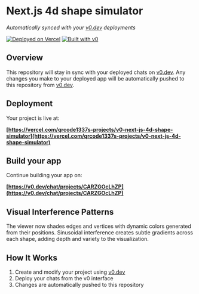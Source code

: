 # Next.js 4d shape simulator

*Automatically synced with your [v0.dev](https://v0.dev) deployments*

[![Deployed on Vercel](https://img.shields.io/badge/Deployed%20on-Vercel-black?style=for-the-badge&logo=vercel)](https://vercel.com/qrcode1337s-projects/v0-next-js-4d-shape-simulator)
[![Built with v0](https://img.shields.io/badge/Built%20with-v0.dev-black?style=for-the-badge)](https://v0.dev/chat/projects/CARZGOcLhZP)

## Overview

This repository will stay in sync with your deployed chats on [v0.dev](https://v0.dev).
Any changes you make to your deployed app will be automatically pushed to this repository from [v0.dev](https://v0.dev).

## Deployment

Your project is live at:

**[https://vercel.com/qrcode1337s-projects/v0-next-js-4d-shape-simulator](https://vercel.com/qrcode1337s-projects/v0-next-js-4d-shape-simulator)**

## Build your app

Continue building your app on:

**[https://v0.dev/chat/projects/CARZGOcLhZP](https://v0.dev/chat/projects/CARZGOcLhZP)**

## Visual Interference Patterns

The viewer now shades edges and vertices with dynamic colors generated from
their positions. Sinusoidal interference creates subtle gradients across each
shape, adding depth and variety to the visualization.

## How It Works

1. Create and modify your project using [v0.dev](https://v0.dev)
2. Deploy your chats from the v0 interface
3. Changes are automatically pushed to this repository

